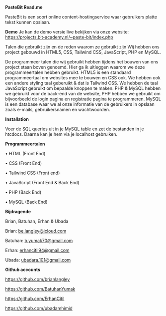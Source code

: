 **PasteBit Read.me**

PasteBit is een soort online content-hostingservice waar gebruikers platte tekst kunnen opslaan.

**Demo**
Je kan de demo versie live bekijken via onze website: https://projects.bit-academy.nl/~paste-bit/index.php

Talen die gebruikt zijn en de reden waarom ze gebruikt zijn
Wij hebben ons project gebouwd in HTML5, CSS, Tailwind CSS, JavaScript, PHP en MySQL.

De programmeer talen die wij gebruikt hebben tijdens het bouwen van ons project staan boven genoemd. Hier ga ik uitleggen waarom we deze programmeertalen hebben gebruikt. HTML5 is een standaard programmeertaal om websites mee te bouwen en CSS ook. We hebben ook een andere styling taal geberuikt & dat is Tailwind CSS. We hebben de taal JavaScript gebruikt om bepaalde knoppen te maken. PHP & MySQL hebben we gebruikt voor de back-end van de website, PHP hebben we gebruikt om bijvoorbeeld de login pagina en registratie pagina te programmeren. MySQL is een database waar we al onze informatie van de gebruikers in opslaan zoals e-mails, gebruikersnamen en wachtwoorden.

**Installation**

Voer de SQL queries uit in je MySQL table en zet de bestanden in je htcdocs. Daarna kan je hem via je localhost gebruiken.

**Programmeertalen**

• HTML (Front End)

• CSS (Front End)

• Tailwind CSS (Front end)

• JavaScript (Front End & Back End)

• PHP (Back End)

• MySQL (Back End)

**Bijdragende**

Brian, Batuhan, Erhan & Ubada

Brian: be.langley@icloud.com

Batuhan: b.yumak70@gmail.com

Erhan: erhancitil94@gmail.com

Ubada: ubadara.101@gmail.com

**Github accounts**

https://github.com/brianlangley

https://github.com/BatuhanYumak


https://github.com/ErhanCitil


https://github.com/ubadamhimid








 






